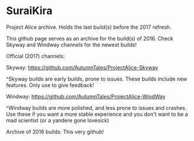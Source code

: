 # SuraiKira
Project Alice archive. Holds the last build(s) before the 2017 refresh.

This github page serves as an archive for the build(s) of 2016. Check Skyway and Windway channels for the newest builds!


Official (2017) channels:


Skyway: https://github.com/AutumnTales/ProjectAlice-Skyway


^Skyway builds are early builds, prone to issues. These builds include new features. Only use to give feedback!

Windway: https://github.com/AutumnTales/ProjectAlice-WindWay

^Windway builds are more polished, and less prone to issues and crashes. Use these if you want a more stable experience and you don't want to be a mad scientist (or a yandere gone lovesick)

Archive of 2016 builds: This very github!
